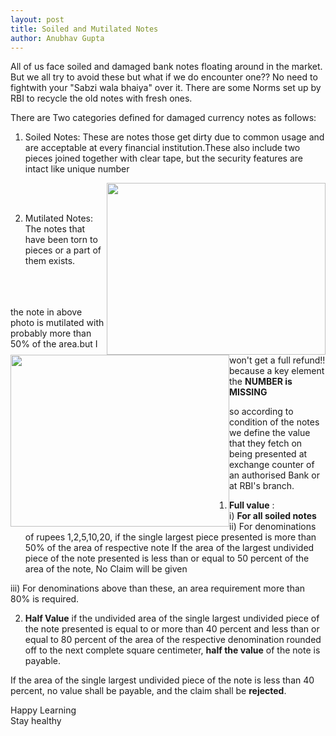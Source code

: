 ```yaml
---
layout: post
title: Soiled and Mutilated Notes 
author: Anubhav Gupta
---
```

<style>
   header{
      
     background-color: rgba(249, 241 ,241 , 0.7);
         font-weight: bolder;
         font-size: larger;
         font-family: fantasy;
        }
      </style>


All of us face soiled and damaged bank notes floating around in the market. But we all try to avoid these but what if we do encounter one?? No need to fightwith your "Sabzi wala bhaiya" over it. There are some Norms set up by RBI to recycle the old notes with fresh ones.<br/>

There are Two categories defined for damaged currency notes as follows:<br/>
1. Soiled Notes: These are notes those get dirty due to common usage and are acceptable at every financial institution.These also include two pieces joined together with clear tape, but the security features are intact like unique number<br/>

<img style="float:right" src="https://i.postimg.cc/T3P6sqwv/Whats-App-Image-2020-05-08-at-00-05-44.jpg" height="275" width="350"><br/><br/>

2. Mutilated Notes: The notes that have been torn to pieces or a part of them exists.<br/><br/><br/><br/>

<img style="float:left" src="https://i.postimg.cc/6p1Xx222/Whats-App-Image-2020-05-08-at-00-05-44-1.jpg" height="275" width="350">

the note in above photo is mutilated with probably more than 50% of the area.but I won't get a full refund!! because a key element the **NUMBER is MISSING**

so according to condition of the notes we define the value that they fetch on being presented at exchange counter of an authorised Bank or at RBI's branch.

1. **Full value** :<br/>
  i) **For all soiled notes**<br/>
  ii) For denominations of rupees 1,2,5,10,20, if the single largest piece presented is more than 50% of the area of respective note  If the area of the largest undivided piece of the note presented is less than or equal to 50 percent of the area of the note, No Claim will be given<br/>

  iii) For denominations above than these, an area requirement more than 80% is required.<br/>

2. **Half Value** 
 if the undivided area of the single largest undivided piece of the note presented is equal to or more than 40 percent and less than or equal to 80 percent of the area of the respective denomination rounded off to the next complete square centimeter, **half the value** of the note is payable.<br/>

 If the area of the single largest undivided piece of the note is less than 40 percent, no value shall be payable, and the claim shall be **rejected**.  <br/>

Happy Learning <br/>
Stay healthy
<br/>